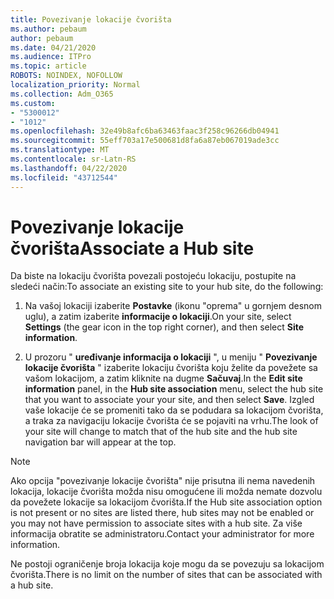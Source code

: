 ```yaml
---
title: Povezivanje lokacije čvorišta
ms.author: pebaum
author: pebaum
ms.date: 04/21/2020
ms.audience: ITPro
ms.topic: article
ROBOTS: NOINDEX, NOFOLLOW
localization_priority: Normal
ms.collection: Adm_O365
ms.custom:
- "5300012"
- "1012"
ms.openlocfilehash: 32e49b8afc6ba63463faac3f258c96266db04941
ms.sourcegitcommit: 55eff703a17e500681d8fa6a87eb067019ade3cc
ms.translationtype: MT
ms.contentlocale: sr-Latn-RS
ms.lasthandoff: 04/22/2020
ms.locfileid: "43712544"
---
```

# <a name="associate-a-hub-site"></a><span data-ttu-id="7e0a3-102">Povezivanje lokacije čvorišta</span><span class="sxs-lookup"><span data-stu-id="7e0a3-102">Associate a Hub site</span></span>

<span data-ttu-id="7e0a3-103">Da biste na lokaciju čvorišta povezali postojeću lokaciju, postupite na sledeći način:</span><span class="sxs-lookup"><span data-stu-id="7e0a3-103">To associate an existing site to your hub site, do the following:</span></span>
  
1. <span data-ttu-id="7e0a3-104">Na vašoj lokaciji izaberite **Postavke** (ikonu "oprema" u gornjem desnom uglu), a zatim izaberite **informacije o lokaciji**.</span><span class="sxs-lookup"><span data-stu-id="7e0a3-104">On your site, select **Settings** (the gear icon in the top right corner), and then select **Site information**.</span></span>

2. <span data-ttu-id="7e0a3-105">U prozoru " **uređivanje informacija o lokaciji** ", u meniju " **Povezivanje lokacije čvorišta** " izaberite lokaciju čvorišta koju želite da povežete sa vašom lokacijom, a zatim kliknite na dugme **Sačuvaj**.</span><span class="sxs-lookup"><span data-stu-id="7e0a3-105">In the **Edit site information** panel, in the **Hub site association** menu, select the hub site that you want to associate your your site, and then select **Save**.</span></span> <span data-ttu-id="7e0a3-106">Izgled vaše lokacije će se promeniti tako da se podudara sa lokacijom čvorišta, a traka za navigaciju lokacije čvorišta će se pojaviti na vrhu.</span><span class="sxs-lookup"><span data-stu-id="7e0a3-106">The look of your site will change to match that of the hub site and the hub site navigation bar will appear at the top.</span></span>

 > [!Note]
><span data-ttu-id="7e0a3-107">Ako opcija "povezivanje lokacije čvorišta" nije prisutna ili nema navedenih lokacija, lokacije čvorišta možda nisu omogućene ili možda nemate dozvolu da povežete lokacije sa lokacijom čvorišta.</span><span class="sxs-lookup"><span data-stu-id="7e0a3-107">If the Hub site association option is not present or no sites are listed there, hub sites may not be enabled or you may not have permission to associate sites with a hub site.</span></span> <span data-ttu-id="7e0a3-108">Za više informacija obratite se administratoru.</span><span class="sxs-lookup"><span data-stu-id="7e0a3-108">Contact your administrator for more information.</span></span>
>
><span data-ttu-id="7e0a3-109">Ne postoji ograničenje broja lokacija koje mogu da se povezuju sa lokacijom čvorišta.</span><span class="sxs-lookup"><span data-stu-id="7e0a3-109">There is no limit on the number of sites that can be associated with a hub site.</span></span>
  